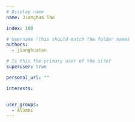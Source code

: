 ```yaml
---
# Display name
name: Jianghua Tan

index: 100

# Username (this should match the folder name)
authors:
  - jianghuatan

# Is this the primary user of the site?
superuser: true

personal_url: ""

interests:


user_groups:
  - Alumni
---
```

